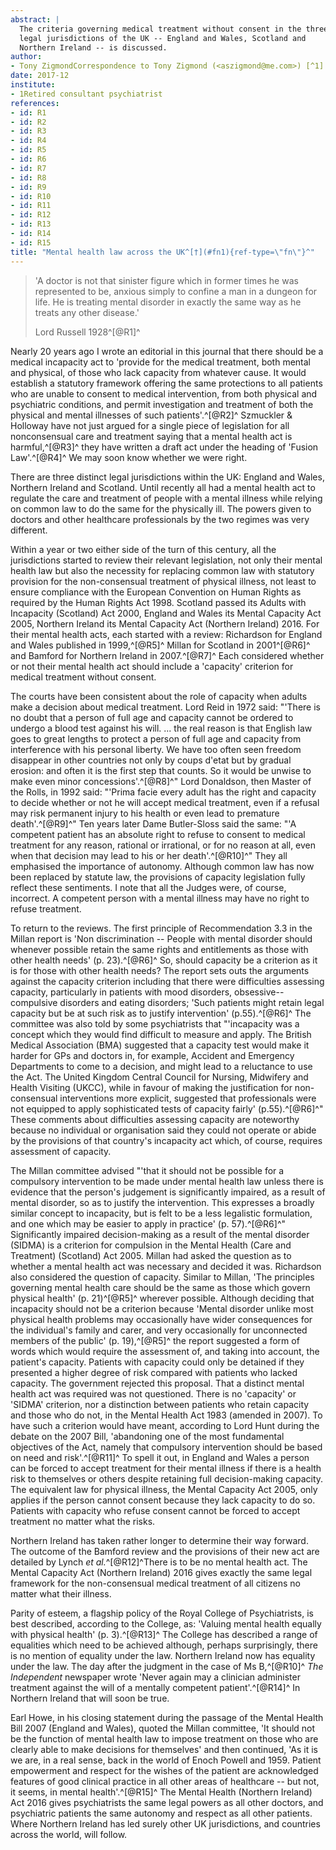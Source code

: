 ```yaml
---
abstract: |
  The criteria governing medical treatment without consent in the three
  legal jurisdictions of the UK -- England and Wales, Scotland and
  Northern Ireland -- is discussed.
author:
- Tony ZigmondCorrespondence to Tony Zigmond (<aszigmond@me.com>) [^1]
date: 2017-12
institute:
- 1Retired consultant psychiatrist
references:
- id: R1
- id: R2
- id: R3
- id: R4
- id: R5
- id: R6
- id: R7
- id: R8
- id: R9
- id: R10
- id: R11
- id: R12
- id: R13
- id: R14
- id: R15
title: "Mental health law across the UK^[†](#fn1){ref-type=\"fn\"}^"
---
```


> 'A doctor is not that sinister figure which in former times he was
> represented to be, anxious simply to confine a man in a dungeon for
> life. He is treating mental disorder in exactly the same way as he
> treats any other disease.'
>
> Lord Russell 1928^[@R1]^

Nearly 20 years ago I wrote an editorial in this journal that there
should be a medical incapacity act to 'provide for the medical
treatment, both mental and physical, of those who lack capacity from
whatever cause. It would establish a statutory framework offering the
same protections to all patients who are unable to consent to medical
intervention, from both physical and psychiatric conditions, and permit
investigation and treatment of both the physical and mental illnesses of
such patients'.^[@R2]^ Szmuckler & Holloway have not just argued for a
single piece of legislation for all nonconsensual care and treatment
saying that a mental health act is harmful,^[@R3]^ they have written a
draft act under the heading of 'Fusion Law'.^[@R4]^ We may soon know
whether we were right.

There are three distinct legal jurisdictions within the UK: England and
Wales, Northern Ireland and Scotland. Until recently all had a mental
health act to regulate the care and treatment of people with a mental
illness while relying on common law to do the same for the physically
ill. The powers given to doctors and other healthcare professionals by
the two regimes was very different.

Within a year or two either side of the turn of this century, all the
jurisdictions started to review their relevant legislation, not only
their mental health law but also the necessity for replacing common law
with statutory provision for the non-consensual treatment of physical
illness, not least to ensure compliance with the European Convention on
Human Rights as required by the Human Rights Act 1998. Scotland passed
its Adults with Incapacity (Scotland) Act 2000, England and Wales its
Mental Capacity Act 2005, Northern Ireland its Mental Capacity Act
(Northern Ireland) 2016. For their mental health acts, each started with
a review: Richardson for England and Wales published in 1999,^[@R5]^
Millan for Scotland in 2001^[@R6]^ and Bamford for Northern Ireland in
2007.^[@R7]^ Each considered whether or not their mental health act
should include a 'capacity' criterion for medical treatment without
consent.

The courts have been consistent about the role of capacity when adults
make a decision about medical treatment. Lord Reid in 1972 said: "'There
is no doubt that a person of full age and capacity cannot be ordered to
undergo a blood test against his will. ... the real reason is that
English law goes to great lengths to protect a person of full age and
capacity from interference with his personal liberty. We have too often
seen freedom disappear in other countries not only by coups d\'etat but
by gradual erosion: and often it is the first step that counts. So it
would be unwise to make even minor concessions'.^[@R8]^" Lord Donaldson,
then Master of the Rolls, in 1992 said: "'Prima facie every adult has
the right and capacity to decide whether or not he will accept medical
treatment, even if a refusal may risk permanent injury to his health or
even lead to premature death'.^[@R9]^" Ten years later Dame Butler-Sloss
said the same: "'A competent patient has an absolute right to refuse to
consent to medical treatment for any reason, rational or irrational, or
for no reason at all, even when that decision may lead to his or her
death'.^[@R10]^" They all emphasised the importance of autonomy.
Although common law has now been replaced by statute law, the provisions
of capacity legislation fully reflect these sentiments. I note that all
the Judges were, of course, incorrect. A competent person with a mental
illness may have no right to refuse treatment.

To return to the reviews. The first principle of Recommendation 3.3 in
the Millan report is 'Non discrimination -- People with mental disorder
should whenever possible retain the same rights and entitlements as
those with other health needs' (p. 23).^[@R6]^ So, should capacity be a
criterion as it is for those with other health needs? The report sets
outs the arguments against the capacity criterion including that there
were difficulties assessing capacity, particularly in patients with mood
disorders, obsessive--compulsive disorders and eating disorders; 'Such
patients might retain legal capacity but be at such risk as to justify
intervention' (p.55).^[@R6]^ The committee was also told by some
psychiatrists that "'incapacity was a concept which they would find
difficult to measure and apply. The British Medical Association (BMA)
suggested that a capacity test would make it harder for GPs and doctors
in, for example, Accident and Emergency Departments to come to a
decision, and might lead to a reluctance to use the Act. The United
Kingdom Central Council for Nursing, Midwifery and Health Visiting
(UKCC), while in favour of making the justification for non-consensual
interventions more explicit, suggested that professionals were not
equipped to apply sophisticated tests of capacity fairly'
(p.55).^[@R6]^" These comments about difficulties assessing capacity are
noteworthy because no individual or organisation said they could not
operate or abide by the provisions of that country\'s incapacity act
which, of course, requires assessment of capacity.

The Millan committee advised "'that it should not be possible for a
compulsory intervention to be made under mental health law unless there
is evidence that the person\'s judgement is significantly impaired, as a
result of mental disorder, so as to justify the intervention. This
expresses a broadly similar concept to incapacity, but is felt to be a
less legalistic formulation, and one which may be easier to apply in
practice' (p. 57).^[@R6]^" Significantly impaired decision-making as a
result of the mental disorder (SIDMA) is a criterion for compulsion in
the Mental Health (Care and Treatment) (Scotland) Act 2005. Millan had
asked the question as to whether a mental health act was necessary and
decided it was. Richardson also considered the question of capacity.
Similar to Millan, 'The principles governing mental health care should
be the same as those which govern physical health' (p. 21)^[@R5]^
wherever possible. Although deciding that incapacity should not be a
criterion because 'Mental disorder unlike most physical health problems
may occasionally have wider consequences for the individual\'s family
and carer, and very occasionally for unconnected members of the public'
(p. 19),^[@R5]^ the report suggested a form of words which would require
the assessment of, and taking into account, the patient\'s capacity.
Patients with capacity could only be detained if they presented a higher
degree of risk compared with patients who lacked capacity. The
government rejected this proposal. That a distinct mental health act was
required was not questioned. There is no 'capacity' or 'SIDMA'
criterion, nor a distinction between patients who retain capacity and
those who do not, in the Mental Health Act 1983 (amended in 2007). To
have such a criterion would have meant, according to Lord Hunt during
the debate on the 2007 Bill, 'abandoning one of the most fundamental
objectives of the Act, namely that compulsory intervention should be
based on need and risk'.^[@R11]^ To spell it out, in England and Wales a
person can be forced to accept treatment for their mental illness if
there is a health risk to themselves or others despite retaining full
decision-making capacity. The equivalent law for physical illness, the
Mental Capacity Act 2005, only applies if the person cannot consent
because they lack capacity to do so. Patients with capacity who refuse
consent cannot be forced to accept treatment no matter what the risks.

Northern Ireland has taken rather longer to determine their way forward.
The outcome of the Bamford review and the provisions of their new act
are detailed by Lynch *et al.*^[@R12]^There is to be no mental health
act. The Mental Capacity Act (Northern Ireland) 2016 gives exactly the
same legal framework for the non-consensual medical treatment of all
citizens no matter what their illness.

Parity of esteem, a flagship policy of the Royal College of
Psychiatrists, is best described, according to the College, as: 'Valuing
mental health equally with physical health' (p. 3).^[@R13]^ The College
has described a range of equalities which need to be achieved although,
perhaps surprisingly, there is no mention of equality under the law.
Northern Ireland now has equality under the law. The day after the
judgment in the case of Ms B,^[@R10]^ *The Independent* newspaper wrote
'Never again may a clinician administer treatment against the will of a
mentally competent patient'.^[@R14]^ In Northern Ireland that will soon
be true.

Earl Howe, in his closing statement during the passage of the Mental
Health Bill 2007 (England and Wales), quoted the Millan committee, 'It
should not be the function of mental health law to impose treatment on
those who are clearly able to make decisions for themselves' and then
continued, 'As it is we are, in a real sense, back in the world of Enoch
Powell and 1959. Patient empowerment and respect for the wishes of the
patient are acknowledged features of good clinical practice in all other
areas of healthcare -- but not, it seems, in mental health'.^[@R15]^ The
Mental Health (Northern Ireland) Act 2016 gives psychiatrists the same
legal powers as all other doctors, and psychiatric patients the same
autonomy and respect as all other patients. Where Northern Ireland has
led surely other UK jurisdictions, and countries across the world, will
follow.

[^1]: **Tony Zigmond**, retired consultant psychiatrist, UK.
